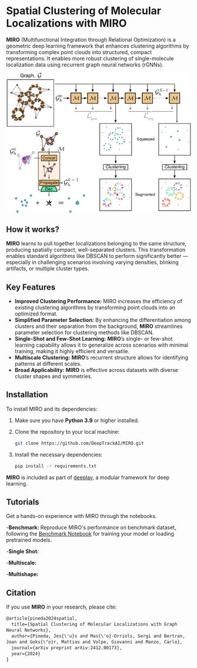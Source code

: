 # Spatial Clustering of Molecular Localizations with MIRO

**MIRO** (Multifunctional Integration through Relational Optimization) is a geometric deep learning framework that enhances clustering algorithms by transforming complex point clouds into structured, compact representations. It enables more robust clustering of single-molecule localization data using recurrent graph neural networks (rGNNs).

<div align="center">
  <img src="assets/MIROw.png" width="500"/>
</div>

## How it works?
**MIRO** learns to pull together localizations belonging to the same structure, producing spatially compact, well-separated clusters. This transformation enables standard algorithms like DBSCAN to perform significantly better — especially in challenging scenarios involving varying densities, blinking artifacts, or multiple cluster types.

## Key Features  
- **Improved Clustering Performance:** MIRO increases the efficiency of existing clustering algorithms by transforming point clouds into an optimized format.  
- **Simplified Parameter Selection:** By enhancing the differentiation among clusters and their separation from the background, **MIRO** streamlines parameter selection for clustering methods like DBSCAN.
- **Single-Shot and Few-Shot Learning:** **MIRO**’s single- or few-shot learning capability allows it to generalize across scenarios with minimal training, making it highly efficient and versatile.
- **Multiscale Clustering:** **MIRO**’s recurrent structure allows for identifying patterns at different scales. 
- **Broad Applicability:** **MIRO** is effective across datasets with diverse cluster shapes and symmetries.

<!---
## Dependencies  
**MIRO** is included as part of [deeplay](https://github.com/DeepTrackAI/deeplay). 

Install deeplay and unlock the full potential of **MIRO**. 
```bash
pip install deeplay
```
-->

## Installation

To install MIRO and its dependencies:

1. Make sure you have **Python 3.9** or higher installed.

2. Clone the repository to your local machine:
   ```bash
   git clone https://github.com/DeepTrackAI/MIRO.git

3. Install the necessary dependencies:
   ```bash
   pip install -r requirements.txt

**MIRO** is included as part of [deeplay](https://github.com/DeepTrackAI/deeplay), a modular framework for deep learning.

## Tutorials
Get a hands-on experience with MIRO through the notebooks. 

-**Benchmark:** Reproduce MIRO's performance on benchmark dataset, following the [Benchmark Notebook](https://github.com/DeepTrackAI/MIRO/blob/main/benchmark/tutorial.ipynb) for training your model or loading pretrained models.

-**Single Shot:**

-**Multiscale:**

-**Multishape:**

## Citation
If you use **MIRO** in your research, please cite:
```
@article{pineda2024spatial,
  title={Spatial Clustering of Molecular Localizations with Graph Neural Networks},
  author={Pineda, Jes{\'u}s and Mas{\'o}-Orriols, Sergi and Bertran, Joan and Goks{\"o}r, Mattias and Volpe, Giovanni and Manzo, Carlo},
  journal={arXiv preprint arXiv:2412.00173},
  year={2024}
}
```

